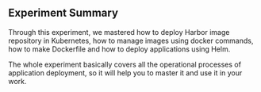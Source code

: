 ## Experiment Summary

Through this experiment, we mastered how to deploy Harbor image repository in Kubernetes, how to manage images using docker commands, how to make Dockerfile and how to deploy applications using Helm.

The whole experiment basically covers all the operational processes of application deployment, so it will help you to master it and use it in your work.
